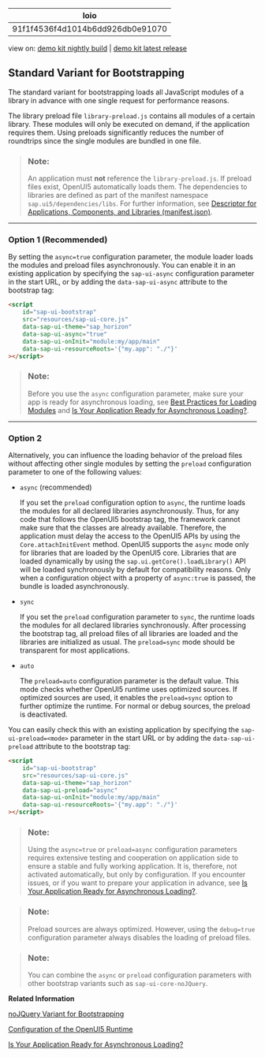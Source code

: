 <!-- loio91f1f4536f4d1014b6dd926db0e91070 -->

| loio |
| -----|
| 91f1f4536f4d1014b6dd926db0e91070 |

<div id="loio">

view on: [demo kit nightly build](https://sdk.openui5.org/nightly/#/topic/91f1f4536f4d1014b6dd926db0e91070) | [demo kit latest release](https://sdk.openui5.org/topic/91f1f4536f4d1014b6dd926db0e91070)</div>

## Standard Variant for Bootstrapping

The standard variant for bootstrapping loads all JavaScript modules of a library in advance with one single request for performance reasons.

The library preload file `library-preload.js` contains all modules of a certain library. These modules will only be executed on demand, if the application requires them. Using preloads significantly reduces the number of roundtrips since the single modules are bundled in one file.

> ### Note:  
> An application must **not** reference the `library-preload.js`. If preload files exist, OpenUI5 automatically loads them. The dependencies to libraries are defined as part of the manifest namespace `sap.ui5/dependencies/libs`. For further information, see [Descriptor for Applications, Components, and Libraries \(manifest.json\)](Descriptor_for_Applications_Components_and_Libraries_manifest_json_be0cf40.md).

***

<a name="loio91f1f4536f4d1014b6dd926db0e91070__section_ob3_llh_1gb"/>

### Option 1 \(Recommended\)

By setting the `async=true` configuration parameter, the module loader loads the modules and preload files asynchronously. You can enable it in an existing application by specifying the `sap-ui-async` configuration parameter in the start URL, or by adding the `data-sap-ui-async` attribute to the bootstrap tag:

```html
<script
    id="sap-ui-bootstrap"
    src="resources/sap-ui-core.js"
    data-sap-ui-theme="sap_horizon"
    data-sap-ui-async="true"
    data-sap-ui-onInit="module:my/app/main"
    data-sap-ui-resourceRoots='{"my.app": "./"}'
></script>
```

> ### Note:  
> Before you use the `async` configuration parameter, make sure your app is ready for asynchronous loading, see [Best Practices for Loading Modules](Best_Practices_for_Loading_Modules_00737d6.md) and [Is Your Application Ready for Asynchronous Loading?](Is_Your_Application_Ready_for_Asynchronous_Loading_493a15a.md).

***

<a name="loio91f1f4536f4d1014b6dd926db0e91070__section_ypn_xlh_1gb"/>

### Option 2

Alternatively, you can influence the loading behavior of the preload files without affecting other single modules by setting the `preload` configuration parameter to one of the following values:

-   `async` \(recommended\)

    If you set the `preload` configuration option to `async`, the runtime loads the modules for all declared libraries asynchronously. Thus, for any code that follows the OpenUI5 bootstrap tag, the framework cannot make sure that the classes are already available. Therefore, the application must delay the access to the OpenUI5 APIs by using the `Core.attachInitEvent` method. OpenUI5 supports the `async` mode only for libraries that are loaded by the OpenUI5 core. Libraries that are loaded dynamically by using the `sap.ui.getCore().loadLibrary()` API will be loaded synchronously by default for compatibility reasons. Only when a configuration object with a property of `async:true` is passed, the bundle is loaded asynchronously.

-   `sync`

    If you set the `preload` configuration parameter to `sync`, the runtime loads the modules for all declared libraries synchronously. After processing the bootstrap tag, all preload files of all libraries are loaded and the libraries are initialized as usual. The `preload=sync` mode should be transparent for most applications.

-   `auto`

    The `preload=auto` configuration parameter is the default value. This mode checks whether OpenUI5 runtime uses optimized sources. If optimized sources are used, it enables the `preload=sync` option to further optimize the runtime. For normal or debug sources, the preload is deactivated.


You can easily check this with an existing application by specifying the `sap-ui-preload=<mode>` parameter in the start URL or by adding the `data-sap-ui-preload` attribute to the bootstrap tag:

```html
<script
    id="sap-ui-bootstrap"
    src="resources/sap-ui-core.js"
    data-sap-ui-theme="sap_horizon"
    data-sap-ui-preload="async"
    data-sap-ui-onInit="module:my/app/main"
    data-sap-ui-resourceRoots='{"my.app": "./"}'
></script>
```

> ### Note:  
> Using the `async=true` or `preload=async` configuration parameters requires extensive testing and cooperation on application side to ensure a stable and fully working application. It is, therefore, not activated automatically, but only by configuration. If you encounter issues, or if you want to prepare your application in advance, see [Is Your Application Ready for Asynchronous Loading?](Is_Your_Application_Ready_for_Asynchronous_Loading_493a15a.md).

> ### Note:  
> Preload sources are always optimized. However, using the `debug=true` configuration parameter always disables the loading of preload files.

> ### Note:  
> You can combine the `async` or `preload` configuration parameters with other bootstrap variants such as `sap-ui-core-noJQuery`.

**Related Information**  


[noJQuery Variant for Bootstrapping](noJQuery_Variant_for_Bootstrapping_91f1dd0.md "The noJQuery variant supports bootstrapping for an application that already integrates jQuery or uses a different jQuery version than OpenUI5.")

[Configuration of the OpenUI5 Runtime](Configuration_of_the_OpenUI5_Runtime_91f08de.md "OpenUI5 provides several options for the configuration of the OpenUI5 runtime. The possible ways to provide input for the available configuration options are described in detail.")

[Is Your Application Ready for Asynchronous Loading?](Is_Your_Application_Ready_for_Asynchronous_Loading_493a15a.md "Find a collection of information that helps you to find out if your application is ready for asynchronous loading.")


